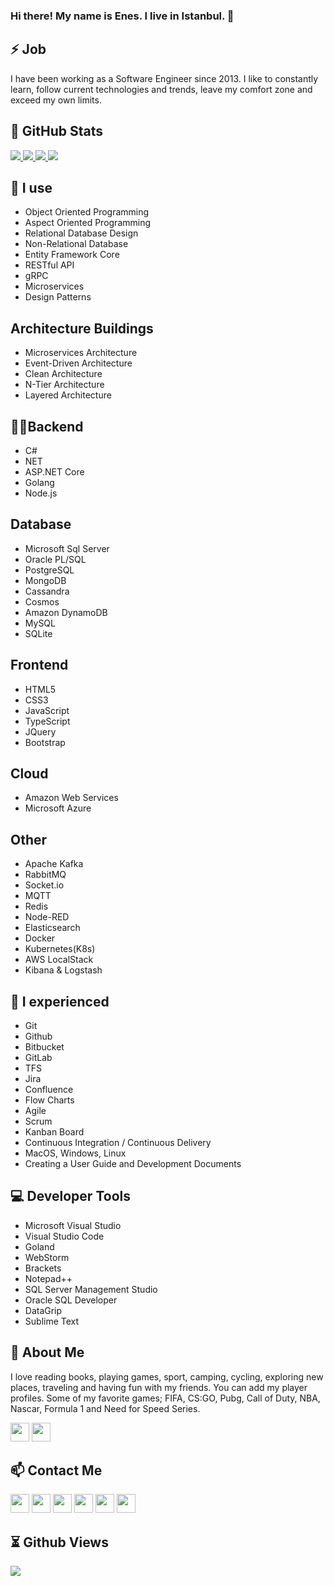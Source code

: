 ### Hi there! My name is Enes. I live in Istanbul. 👋

## ⚡ Job
I have been working as a Software Engineer since 2013. I like to constantly learn, follow current technologies and trends, leave my comfort zone and exceed my own limits.

## 🧮 GitHub Stats
<a href="https://github.com/enesgezici">

![](http://github-profile-summary-cards.vercel.app/api/cards/stats?username=enesgezici&theme=tokyonight)
![](http://github-profile-summary-cards.vercel.app/api/cards/most-commit-language?username=enesgezici&theme=tokyonight)
![](http://github-profile-summary-cards.vercel.app/api/cards/repos-per-language?username=enesgezici&theme=tokyonight)
![](http://github-profile-summary-cards.vercel.app/api/cards/stats?username=enesgezici&theme=tokyonight)


<!--   
<!– <img height="180em" style="width: 450px;" src="https://github-readme-streak-stats.herokuapp.com/?user=enesgezici&theme=shades-of-purple&hide_border=false" alt="Enes GitHub Top Languages" />
<img height="180em" src="https://github-readme-stats.vercel.app/api/top-langs/?username=enesgezici&layout=compact&theme=shades-of-purple&count_private=true" alt="Enes GitHub Top Languages" />  
-->

</a>

## 🧠 I use

- Object Oriented Programming 
- Aspect Oriented Programming
- Relational Database Design
- Non-Relational Database 
- Entity Framework Core
- RESTful API
- gRPC
- Microservices
- Design Patterns


## Architecture Buildings

- Microservices Architecture
- Event-Driven Architecture
- Clean Architecture
- N-Tier Architecture
- Layered Architecture

## 🧑‍💻Backend

- C#
- NET
- ASP.NET Core
- Golang
- Node.js

## Database 

- Microsoft Sql Server
- Oracle PL/SQL
- PostgreSQL
- MongoDB
- Cassandra
- Cosmos
- Amazon DynamoDB
- MySQL
- SQLite

## Frontend 

- HTML5
- CSS3
- JavaScript
- TypeScript
- JQuery
- Bootstrap

## Cloud 

- Amazon Web Services
- Microsoft Azure 

## Other 

- Apache Kafka
- RabbitMQ
- Socket.io
- MQTT 
- Redis
- Node-RED
- Elasticsearch
- Docker
- Kubernetes(K8s)
- AWS LocalStack
- Kibana & Logstash

## 🙌 I experienced

- Git
- Github
- Bitbucket
- GitLab
- TFS
- Jira
- Confluence
- Flow Charts
- Agile
- Scrum
- Kanban Board
- Continuous Integration / Continuous Delivery
- MacOS, Windows, Linux
- Creating a User Guide and Development Documents


## 💻 Developer Tools
- Microsoft Visual Studio
- Visual Studio Code
- Goland
- WebStorm
- Brackets
- Notepad++
- SQL Server Management Studio
- Oracle SQL Developer
- DataGrip
- Sublime Text


## 💬 About Me 
I love reading books, playing games, sport, camping, cycling, exploring new places, traveling and having fun with my friends.
You can add my player profiles. Some of my favorite games; FIFA, CS:GO, Pubg, Call of Duty, NBA, Nascar, Formula 1 and Need for Speed Series.

<a href="https://discord.com/enesgezici#7242" target="_blank" style="text-decoration: none !important;">
  <img width="30px" style="text-decoration: none !important;" src="https://www.svgrepo.com/show/353655/discord-icon.svg" />
</a>

<a href="https://steamcommunity.com/id/enesgezici/" target="_blank" style="text-decoration: none !important;"> 
  <img width="30px" style="text-decoration: none !important;" src="https://upload.wikimedia.org/wikipedia/commons/8/83/Steam_icon_logo.svg" />
</a>

## 📫 Contact Me 

<a href="https://www.enesgezici.com" target="_blank" style="text-decoration: none !important;">  
  <img width="30px" src="https://www.enesgezici.com/img/enesgezici-blog.png" /> 
</a>

<a href="https://www.linkedin.com/in/enesgezici/" target="_blank" style="text-decoration: none !important;">  
  <img width="30px" style="text-decoration: none !important;" src="https://www.vectorlogo.zone/logos/linkedin/linkedin-icon.svg" />
</a>

<a href="https://medium.com/@enesgezici" target="_blank" target="_blank" style="text-decoration: none !important;">  
  <img width="30px" style="text-decoration: none !important;" src="https://www.vectorlogo.zone/logos/medium/medium-tile.svg" />
</a>

<a href="https://www.instagram.com/enesgezici" target="_blank" style="text-decoration: none !important;">  
  <img width="30px" style="text-decoration: none !important;" src="https://www.vectorlogo.zone/logos/instagram/instagram-icon.svg" />
</a>

<a href="https://www.twitter.com/enesgezici" target="_blank" style="text-decoration: none !important;">   
  <img width="30px" style="text-decoration: none !important;" src="https://www.vectorlogo.zone/logos/twitter/twitter-tile.svg" />
</a>

<a href="https://t.me/enesgezici" target="_blank" style="text-decoration: none !important;">  
  <img width="30px" style="text-decoration: none !important;" src="https://www.vectorlogo.zone/logos/telegram/telegram-icon.svg" />
</a>

## ⏳ Github Views

![](https://komarev.com/ghpvc/?username=enesgezici&color=blue)

